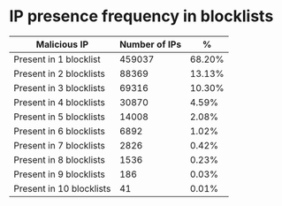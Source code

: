 # IP presence frequency in blocklists
| Malicious IP | Number of IPs | % |
|----|----|----|
| Present in 1 blocklist | 459037 | 68.20% |
| Present in 2 blocklists | 88369 | 13.13% |
| Present in 3 blocklists | 69316 | 10.30% |
| Present in 4 blocklists | 30870 | 4.59% |
| Present in 5 blocklists | 14008 | 2.08% |
| Present in 6 blocklists | 6892 | 1.02% |
| Present in 7 blocklists | 2826 | 0.42% |
| Present in 8 blocklists | 1536 | 0.23% |
| Present in 9 blocklists | 186 | 0.03% |
| Present in 10 blocklists | 41 | 0.01% |
